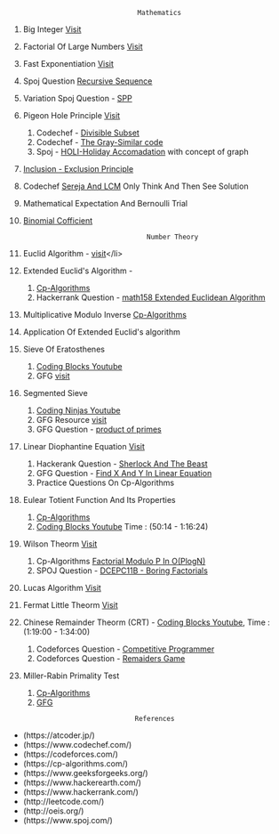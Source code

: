 


 									Mathematics
									
									
									
									
									
01.  Big Integer [Visit](https://www.geeksforgeeks.org/advanced-c-boost-library/)

02.  Factorial Of Large Numbers [Visit](https://www.geeksforgeeks.org/factorial-large-number/) 

03.  Fast Exponentiation [Visit](https://cp-algorithms.com/algebra/binary-exp.html)

04.  Spoj Question [Recursive Sequence](https://www.spoj.com/problems/SEQ/)

05.  Variation Spoj Question - [SPP](https://www.spoj.com/problems/SPP/)

06.  Pigeon Hole Principle [Visit](https://www.geeksforgeeks.org/discrete-mathematics-the-pigeonhole-principle/)
	<ol>
	<li>Codechef - [Divisible Subset](https://www.codechef.com/problems/DIVSUBS)</li>
	<li>Codechef - [The Gray-Similar code](https://www.codechef.com/problems/GRAYSC)</li>
	<li>Spoj - [HOLI-Holiday Accomadation](https://www.spoj.com/problems/HOLI/) with concept of graph</li>
	</ol>
07.  [Inclusion - Exclusion Principle](https://cp-algorithms.com/combinatorics/inclusion-exclusion.html)

08.  Codechef [Sereja And LCM](https://www.codechef.com/problems/SEALCM) Only Think And Then See Solution

09.  Mathematical Expectation And Bernoulli Trial

10.  [Binomial Cofficient](https://cp-algorithms.com/combinatorics/binomial-coefficients.html) 







 										Number Theory





01.  Euclid Algorithm - [visit](https://www.hackerrank.com/challenges/functional-programming-warmups-in-recursion---gcd/problem#:~:text=Given%20two%20integers%2C%20and%20%2C%20a,at%20a%20more%20efficient%20implementation.)</li>

02.  Extended Euclid's Algorithm - 
	<ol>
	<li>[Cp-Algorithms](https://Cp-Algorithms.com/algebra/extended-euclid-algorithm.html/)</li>
	<li>Hackerrank Question - [math158 Extended Euclidean Algorithm](https://www.hackerrank.com/contests/test-contest-47/challenges/m158-multiple-euclid/)</li>
	</ol>

03. Multiplicative Modulo Inverse [Cp-Algorithms](https://cp-algorithms.com/algebra/module-inverse.html)

04. Application Of Extended Euclid's algorithm

05. Sieve Of Eratosthenes<ol><li>[Coding Blocks Youtube](https://www.youtube.com/watch?v=yB57bcffJo4)</li><li>GFG [visit](https://www.geeksforgeeks.org/sieve-of-eratosthenes/)</li></ol>

06. Segmented Sieve<ol><li>[Coding Ninjas Youtube](https://www.youtube.com/watch?v=fByR5N-TseY&list=PLdTHVf36gGv86MNHZjJCQqGwGyxO8aa_C&index=18)</li><li>GFG Resource [visit](https://www.geeksforgeeks.org/segmented-sieve)</li><li>GFG Question - [product of primes](https://practice.geeksforgeeks.org/problems/product-of-primes)</li></ol>

07. Linear Diophantine Equation [Visit](https://cp-algorithms.com/algebra/linear-diophantine-equation.html)<ol><li>Hackerank Question - [Sherlock And The Beast](https://www.hackerrank.com/challenges/sherlock-and-the-beast/problem)</li><li>GFG Question - [Find X And Y In Linear Equation](https://practice.geeksforgeeks.org/problems/find-x-and-y-in-linear-equation/0)</li><li>Practice Questions On Cp-Algorithms</li></ol>  

08. Eulear Totient Function And Its Properties<ol><li>[Cp-Algorithms](https://cp-algorithms.com/algebra/phi-function.html)</li><li>[Coding Blocks Youtube](https://www.youtube.com/watch?v=vPum8EqmFz0) Time : (50:14 - 1:16:24)</li></ol>

09. Wilson Theorm [Visit](https://www.geeksforgeeks.org/wilsons-theorem)<ol><li>Cp-Algorithms [Factorial Modulo P In O(PlogN)](https://cp-algorithms.com/algebra/factorial-modulo.html)</li><li>SPOJ Question - [DCEPC11B - Boring Factorials](https://www.spoj.com/problems/DCEPC11B)</li></ol>

10. Lucas Algorithm [Visit](https://www.hackerearth.com/practice/notes/ncr-mod-mod-lucas-theorem)
    
11. Fermat Little Theorm [Visit](https://www.youtube.com/watch?v=aGjfSTr_0AE)
  
12. Chinese Remainder Theorm (CRT) - [Coding Blocks Youtube](https://www.youtube.com/watch?v=vPum8EqmFz0), Time : (1:19:00 - 1:34:00)<ol><li>Codeforces Question - [Competitive Programmer](https://codeforces.com/problemset/problem/1266/A)</li><li>Codeforces Question - [Remaiders Game](https://codeforces.com/contest/688/problem/D)</li></ol>

13. Miller-Rabin Primality Test <ol><li>[Cp-Algorithms](https://cp-algorithms.com/algebra/primality_tests.html)</li><li>[GFG](https://www.geeksforgeeks.org/primality-test-set-3-miller-rabin/)</li></ol>









 									References 

<ul>
<li> (https://atcoder.jp/)</li>
<li> (https://www.codechef.com/)</li>
<li> (https://codeforces.com/)</li>
<li> (https://cp-algorithms.com/)</li>
<li> (https://www.geeksforgeeks.org/)</li>
<li> (https://www.hackerearth.com/)</li>
<li> (https://www.hackerrank.com/)</li>
<li> (http://leetcode.com/)</li>
<li> (http://oeis.org/)</li>
<li> (https://www.spoj.com/)</li>
</ul>	













